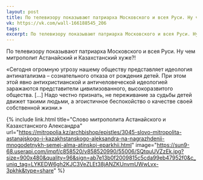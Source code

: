 ```yaml
---
layout: post
title: По телевизору показывают патриарха Московского и всея Руси. Ну чем...
vk: https://vk.com/wall-166188545_206
tags: 
excerpt: По телевизору показывают патриарха Московского и всея Руси. Ну чем митрополит Астанайский и Казахстанский хуже?! ...
---
```

По телевизору показывают патриарха Московского и всея Руси. Ну чем митрополит Астанайский и Казахстанский хуже?!

«Сегодня огромную угрозу нашему обществу представляет идеология антинатализма – сознательного отказа от рождения детей. При этом этой явно антихристианской и античеловеческой идеологией заражаются представители цивилизованного, высокоразвитого общества. \[...\] Надо честно признать, не переживание за судьбы детей движет такими людьми, а эгоистичное беспокойство о качестве своей собственной жизни.»

{% include link.html title="Слово митрополита Астанайского и Казахстанского Александра" url="https://mitropolia.kz/archbishop/epistles/3045-slovo-mitropolita-astanajskogo-i-kazakhstanskogo-aleksandra-na-nagrazhdenii-mnogodetnykh-semej-alma-atinskoj-eparkhii.html" image="https://sun9-68.userapi.com/impf/c858520/v858520990/55006/SQtquUVZzEk.jpg?size=900x480&quality=96&sign=ab7e13b0f2009815c5cda99eb47952f0&c_uniq_tag=LYKEDW6gh2KJC3VeZLEt38jANZKUnvmUWwLvx-3pkhk&type=share" %}